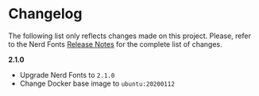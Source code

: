 # Changelog

The following list only reflects changes made on this project. Please, refer to the Nerd Fonts [Release Notes](https://www.nerdfonts.com/releases) for the complete list of changes.

**2.1.0**

* Upgrade Nerd Fonts to `2.1.0`
* Change Docker base image to `ubuntu:20200112`
